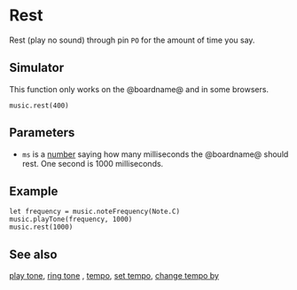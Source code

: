 # Rest

Rest (play no sound) through pin `PO` for the amount of time you say.

## Simulator

This function only works on the @boardname@ and in some browsers.

```sig
music.rest(400)
```

## Parameters

* `ms` is a [number](/types/number) saying how many milliseconds the @boardname@ should rest. One second is 1000 milliseconds.

## Example

```blocks
let frequency = music.noteFrequency(Note.C)
music.playTone(frequency, 1000)
music.rest(1000)
```

## See also

[play tone](/reference/music/play-tone), [ring tone](/reference/music/ring-tone) , [tempo](/reference/music/tempo), [set tempo](/reference/music/set-tempo), [change tempo by](/reference/music/change-tempo-by)